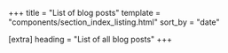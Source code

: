 +++
title = "List of blog posts"
template = "components/section_index_listing.html"
sort_by = "date"

[extra]
heading = "List of all blog posts"
+++